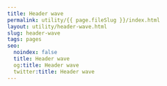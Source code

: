 ```yaml
---
title: Header wave
permalink: utility/{{ page.fileSlug }}/index.html
layout: utility/header-wave.html
slug: header-wave
tags: pages
seo:
  noindex: false
  title: Header wave
  og:title: Header wave
  twitter:title: Header wave
---
```



